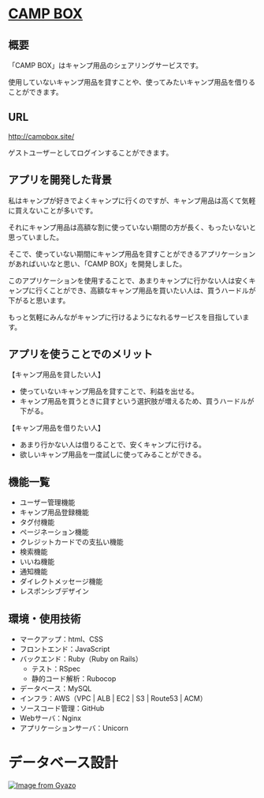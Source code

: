 # [CAMP BOX](http://campbox.site/)
## 概要
「CAMP BOX」はキャンプ用品のシェアリングサービスです。

使用していないキャンプ用品を貸すことや、使ってみたいキャンプ用品を借りることができます。

## URL
http://campbox.site/

ゲストユーザーとしてログインすることができます。

## アプリを開発した背景

私はキャンプが好きでよくキャンプに行くのですが、キャンプ用品は高くて気軽に買えないことが多いです。

それにキャンプ用品は高額な割に使っていない期間の方が長く、もったいないと思っていました。

そこで、使っていない期間にキャンプ用品を貸すことができるアプリケーションがあればいいなと思い、「CAMP BOX」を開発しました。

このアプリケーションを使用することで、あまりキャンプに行かない人は安くキャンプに行くことができ、高額なキャンプ用品を買いたい人は、買うハードルが下がると思います。

もっと気軽にみんながキャンプに行けるようになれるサービスを目指しています。

## アプリを使うことでのメリット

【キャンプ用品を貸したい人】
* 使っていないキャンプ用品を貸すことで、利益を出せる。
* キャンプ用品を買うときに貸すという選択肢が増えるため、買うハードルが下がる。

【キャンプ用品を借りたい人】
* あまり行かない人は借りることで、安くキャンプに行ける。
* 欲しいキャンプ用品を一度試しに使ってみることができる。

## 機能一覧

* ユーザー管理機能
* キャンプ用品登録機能
* タグ付機能
* ページネーション機能
* クレジットカードでの支払い機能
* 検索機能
* いいね機能
* 通知機能
* ダイレクトメッセージ機能
* レスポンシブデザイン


## 環境・使用技術

* マークアップ：html、CSS
* フロントエンド：JavaScript
* バックエンド：Ruby（Ruby on Rails）
    * テスト：RSpec
    * 静的コード解析：Rubocop
* データベース：MySQL
* インフラ：AWS（VPC | ALB | EC2 | S3 | Route53 | ACM）
* ソースコード管理：GitHub
* Webサーバ：Nginx
* アプリケーションサーバ：Unicorn

# データベース設計

[![Image from Gyazo](https://i.gyazo.com/90455321bdc2c1d87edc9fb541975326.png)](https://gyazo.com/90455321bdc2c1d87edc9fb541975326)
